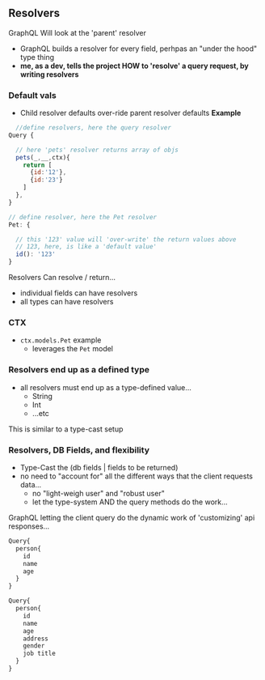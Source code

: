 ## Resolvers

GraphQL Will look at the 'parent' resolver

- GraphQL builds a resolver for every field, perhpas an "under the hood" type thing
- **me, as a dev, tells the project HOW to 'resolve' a query request, by writing resolvers**

### Default vals

- Child resolver defaults over-ride parent resolver defaults
  **Example**

```js
  //define resolvers, here the query resolver
Query {

  // here 'pets' resolver returns array of objs
  pets(_,__,ctx){
    return [
      {id:'12'},
      {id:'23'}
    ]
  },
}

// define resolver, here the Pet resolver
Pet: {

  // this '123' value will 'over-write' the return values above
  // 123, here, is like a 'default value'
  id(): '123'
}
```

Resolvers Can resolve / return...

- individual fields can have resolvers
- all types can have resolvers

### CTX

- `ctx.models.Pet` example
  - leverages the `Pet` model

### Resolvers end up as a defined type

- all resolvers must end up as a type-defined value...
  - String
  - Int
  - ...etc

This is similar to a type-cast setup

### Resolvers, DB Fields, and flexibility

- Type-Cast the (db fields | fields to be returned)
- no need to "account for" all the different ways that the client requests data...
  - no "light-weigh user" and "robust user"
  - let the type-system AND the query methods do the work...

GraphQL letting the client query do the dynamic work of 'customizing' api responses...

```js
Query{
  person{
    id
    name
    age
  }
}
```

```js
Query{
  person{
    id
    name
    age
    address
    gender
    job title
  }
}
```
